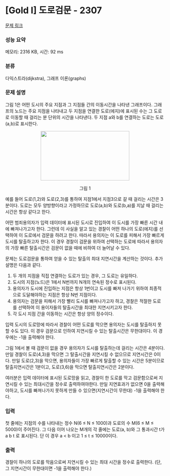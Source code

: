 # [Gold I] 도로검문 - 2307 

[문제 링크](https://www.acmicpc.net/problem/2307) 

### 성능 요약

메모리: 2316 KB, 시간: 92 ms

### 분류

다익스트라(dijkstra), 그래프 이론(graphs)

### 문제 설명

<p>그림 1은 어떤 도시의 주요 지점과 그 지점들 간의 이동시간을 나타낸 그래프이다. 그래프의 노드는 주요 지점을 나타내고  두 지점을 연결한 도로(에지)에 표시된 수는 그 도로로 이동할 때 걸리는 분 단위의 시간을 나타낸다. 두 지점 a와 b를 연결하는 도로는 도로(a,b)로 표시한다.</p>

<p style="text-align: center;"><img alt="" src="https://upload.acmicpc.net/9f97f43f-357d-4818-8f7e-47b6a34cc52b/-/preview/" style="width: 280px; height: 156px;"></p>

<p style="text-align: center;">그림 1</p>

<p>예를 들어 도로(1,2)와 도로(2,3)를 통하여 지점1에서 지점3으로 갈 때 걸리는 시간은 3분이다. 도로는 모두 양방향이라고 가정하므로 도로(a,b)와 도로(b,a)를 지날 때 걸리는 시간은 항상 같다고 한다.</p>

<p>어떤 범죄용의자가 입력 데이터에 표시된 도시로 진입하여 이 도시를 가장 빠른 시간 내에 빠져나가고자 한다. 그런데 이 사실을 알고 있는 경찰이 어떤 하나의 도로(에지)를 선택하여 이 도로에서 검문을 하려고 한다. 따라서 용의자는 이 도로를 피해서 가장 빠르게 도시를 탈출하고자 한다. 이 경우 경찰이 검문을 위하여 선택하는 도로에 따라서 용의자의 가장 빠른 탈출시간은 검문이 없을 때에 비하여 더 늘어날 수 있다.</p>

<p>문제는 도로검문을 통하여 얻을 수 있는 탈출의 최대 지연시간을 계산하는 것이다. 추가설명은 다음과 같다.</p>

<ol>
	<li>두 개의 지점을 직접 연결하는 도로가 있는 경우, 그 도로는 유일하다. </li>
	<li>도시의 지점(노드)은 1에서 N번까지  N개의 연속된 정수로 표시된다.</li>
	<li>용의자가 도시에 진입하는 지점은  항상 1번이고 도시를 빠져 나가기 위하여 최종적으로 도달해야하는 지점은 항상 N번 지점이다.</li>
	<li>용의자는 검문을 피해서 가장  빨리 도시를 빠져나가고자 하고, 경찰은 적절한 도로를 선택하여 이 용이자들의 탈출시간을 최대한 지연시키고자 한다.</li>
	<li>각 도시 지점 간을 이동하는 시간은 항상 양의 정수이다.</li>
</ol>

<p>입력 도시의 도로망에 따라서 경찰이 어떤 도로를 막으면 용의자는 도시를 탈출하지 못할 수도 있다. 이 경우 검문으로 인하여 지연시킬 수 있는 탈출시간은 무한대이다. 이 경우에는 -1을 출력해야 한다.</p>

<p>그림 1에서 볼 때 검문이 없을 경우 용의자가 도시를 탈출하는데 걸리는 시간은 4분이다. 만일 경찰이 도로(4,3)을 막으면 그 탈출시간을 지연시킬 수 없으므로 지연시간은 0이다. 만일 도로(2,3)을 막으면, 용의자들이 가장 빠르게 탈출할 수 있는 시간은 5분이므로 탈출지연시간은 1분이고, 도로(3,6)을 막으면 탈출지연시간은 2분이다.</p>

<p>여러분은 입력 데이터에 표시된 도로망을 읽고, 경찰이 한 도로를 막고 검문함으로써 지연시킬 수 있는 최대시간을 정수로 출력하여야한다. 만일 지연효과가 없으면 0을 출력해야하고, 도시를 빠져나가지 못하게 만들 수 있으면(지연시간이 무한대) -1을 출력해야 한다.</p>

### 입력 

 <p>첫 줄에는 지점의 수를 나타내는 정수  N(6 ≤ N ≤ 1000)과 도로의 수 M(6 ≤ M ≤ 5000)이 주어진다. 그 다음 이어 나오는 M개의 각 줄에는 도로(a, b)와 그 통과시간 t가 a b t 로 표시된다. 단 이 경우 a < b 이고 1 ≤ t ≤ 10000이다.</p>

### 출력 

 <p>경찰이 하나의 도로를 막음으로써 지연시킬 수 있는 최대 시간을 정수로 출력한다. (단, 그 지연시간이 무한대이면 -1을 출력해야 한다.)</p>

